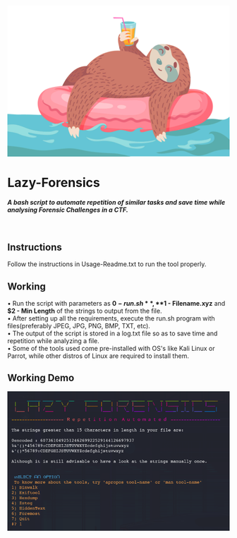 ![](lazy-sloth.gif)
# Lazy-Forensics
##### A bash script to automate repetition of similar tasks and save time while analysing Forensic Challenges in a CTF.<br><br><br>

## Instructions
Follow the instructions in Usage-Readme.txt to run the tool properly. <br>

## Working
 • Run the script with parameters as **$0 - run.sh**, **$1 - Filename.xyz** and **$2 - Min Length** of the strings to output from the file.<br>
 • After setting up all the requirements, execute the run.sh program with files(preferably JPEG, JPG, PNG, BMP, TXT, etc). <br>
 • The output of the script is stored in a log.txt file so as to save time and repetition while analyzing a file. <br>
 • Some of the tools used come pre-installed with OS's like Kali Linux or Parrot, while other distros of Linux are required to install them.<br>

## Working Demo
![](WelcomeScreen1.png)

